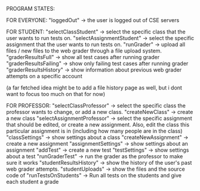 PROGRAM STATES:

FOR EVERYONE:
"loggedOut" -> the user is logged out of CSE servers

FOR STUDENT:
"selectClassStudent" -> select the specific class that the user wants to run tests on.
"selectAssignmentStudent" -> select the specific assignment that the user wants to run tests on.
"runGrader" -> upload all files / new files to the web grader through a file upload system.
"graderResultsFull" -> show all test cases after running grader
"graderResultsFailing" -> show only failing test cases after running grader
"graderResultsHistory" -> show information about previous web grader attempts on a specific account

(a far fetched idea might be to add a file history page as well, but i dont want to focus too much on that for now)

FOR PROFESSOR:
"selectClassProfessor" -> select the specific class the professor wants to change, or add a new class.
"createNewClass" -> create a new class
"selectAssignmentProfessor" -> select the specific assignment that should be edited, or create a new assignment. Also, edit the class this particular assignment is in (including how many people are in the class)
"classSettings" -> show settings about a class
"createNewAssignment" -> create a new assignment
"assignmentSettings" -> show settings about an assignment
"addTest" -> create a new test
"testSettings" -> show settings about a test
"runGraderTest" -> run the grader as the professor to make sure it works
"studentResultsHistory" -> show the history of the user's past web grader attempts.
"studentUploads" -> show the files and the source code of
"runTestsOnStudents" -> Run all tests on the students and give each student a grade
